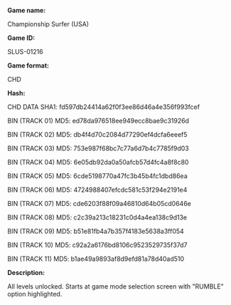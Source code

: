 ﻿**Game name:**

Championship Surfer (USA)

**Game ID:**

SLUS-01216

**Game format:**

CHD

**Hash:**

CHD DATA SHA1: fd597db24414a62f0f3ee86d46a4e356f993fcef

BIN (TRACK 01) MD5: ed78da976518ee949ecc8bae9c31926d

BIN (TRACK 02) MD5: db4f4d70c2084d77290ef4dcfa6eeef5

BIN (TRACK 03) MD5: 753e987f68bc7c77a6d7b4c7785f9d03

BIN (TRACK 04) MD5: 6e05db92da0a50afcb57d4fc4a8f8c80

BIN (TRACK 05) MD5: 6cde5198770a47fc3b45b4fc1dbd86ea

BIN (TRACK 06) MD5: 4724988407efcdc581c53f294e2191e4

BIN (TRACK 07) MD5: cde6203f88f09a46810d64b05cd0646e

BIN (TRACK 08) MD5: c2c39a213c18231c0d4a4ea138c9d13e

BIN (TRACK 09) MD5: b51e81fb4a7b357f4183e5638a3ff054

BIN (TRACK 10) MD5: c92a2a6176bd8106c9523529735f37d7

BIN (TRACK 11) MD5: b1ae49a9893af8d9efd81a78d40ad510

**Description:**

All levels unlocked. Starts at game mode selection screen with "RUMBLE" option highlighted.
